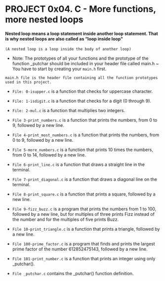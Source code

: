 # PROJECT 0x04. C - More functions, more nested loops

#### Nested loop means a loop statement inside another loop statement. That is why nested loops are also called as “loop inside loop"
`(A nested loop is a loop inside the body of another loop)`

- Note: The prototypes of all your functions and the prototype of the function _putchar should be included in your header file called main.h
~ You have to start by creating your `main.h` first.
```
main.h file is the header file containing all the function prototypes used in this project.
```

- `File: 0-isupper.c` is a function that checks for uppercase character.

- `File: 1-isdigit.c` is a function that checks for a digit (0 through 9).

- `File: 2-mul.c` is a function that multiplies two integers.

- `File 3-print_numbers.c` is a function that prints the numbers, from 0 to 9, followed by a new line.

- `File 4-print_most_numbers.c` is a function that prints the numbers, from 0 to 9, followed by a new line.

- `File 5-more_numbers.c` is a function that prints 10 times the numbers, from 0 to 14, followed by a new line.

- `File 6-print_line.c` is a function that draws a straight line in the terminal.

- `File 7-print_diagonal.c` is a function that draws a diagonal line on the terminal.

- `File 8-print_square.c` is a function that prints a square, followed by a new line.

- `File 9-fizz_buzz.c` is a program that prints the numbers from 1 to 100, followed by a new line, but for multiples of three prints Fizz instead of the number and for the multiples of five prints Buzz.

- `File 10-print_triangle.c` is a function that prints a triangle, followed by a new line.

- `File 100-prime_factor.c` is a program that finds and prints the largest prime factor of the number 612852475143, followed by a new line.

- `File 101-print_number.c` is a function that prints an integer using only _putchar().

- `File _putchar.c` contains the _putchar() function definition.
